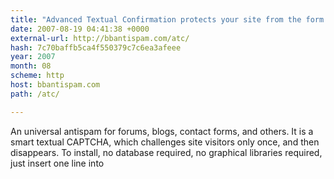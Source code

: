 ```yaml
---
title: "Advanced Textual Confirmation protects your site from the form spam"
date: 2007-08-19 04:41:38 +0000
external-url: http://bbantispam.com/atc/
hash: 7c70baffb5ca4f550379c7c6ea3afeee
year: 2007
month: 08
scheme: http
host: bbantispam.com
path: /atc/

---
```


An universal antispam for forums, blogs, contact forms, and others. It is a smart textual CAPTCHA, which challenges site visitors only once, and then disappears. To install, no database required, no graphical libraries required, just insert one line into
